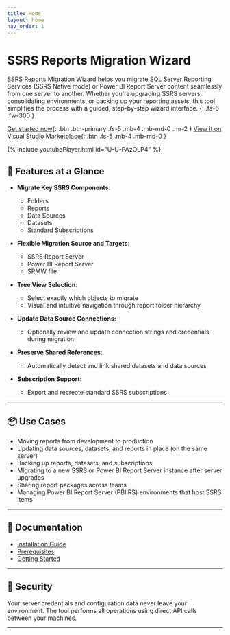 ```yaml
---
title: Home
layout: home
nav_order: 1
---
```



# SSRS Reports Migration Wizard

SSRS Reports Migration Wizard helps you migrate SQL Server Reporting Services (SSRS Native mode) or Power BI Report Server content seamlessly from one server to another.
Whether you're upgrading SSRS servers, consolidating environments, or backing up your reporting assets, this tool simplifies the process with a guided, step-by-step wizard interface.
{: .fs-6 .fw-300 }

[Get started now](https://ssrsmigrationwizard.azureops.org/download/){: .btn .btn-primary .fs-5 .mb-4 .mb-md-0 .mr-2 }
[View it on Visual Studio Marketplace](https://marketplace.visualstudio.com/items?itemName=AzureOps.srmw2022){: .btn .fs-5 .mb-4 .mb-md-0 }

{% include youtubePlayer.html id="U-U-PAzOLP4" %}

## 🚀 Features at a Glance

- **Migrate Key SSRS Components**:
  - Folders
  - Reports
  - Data Sources
  - Datasets
  - Standard Subscriptions

- **Flexible Migration Source and Targets**:
  - SSRS Report Server
  - Power BI Report Server
  - SRMW file

- **Tree View Selection**:
  - Select exactly which objects to migrate
  - Visual and intuitive navigation through report folder hierarchy
 
- **Update Data Source Connections:**  
  - Optionally review and update connection strings and credentials during migration

- **Preserve Shared References**:
  - Automatically detect and link shared datasets and data sources

- **Subscription Support**:
  - Export and recreate standard SSRS subscriptions

---

## 📦 Use Cases

- Moving reports from development to production
- Updating data sources, datasets, and reports in place (on the same server)
- Backing up reports, datasets, and subscriptions
- Migrating to a new SSRS or Power BI Report Server instance after server upgrades
- Sharing report packages across teams
- Managing Power BI Report Server (PBI RS) environments that host SSRS items

---

## 📘 Documentation

- [Installation Guide](https://ssrsmigrationwizard.azureops.org/download/)
- [Prerequisites](https://ssrsmigrationwizard.azureops.org/docs/prerequisites.html)
- [Getting Started](https://ssrsmigrationwizard.azureops.org/getting-started/)

---

## 🔐 Security

Your server credentials and configuration data never leave your environment. The tool performs all operations using direct API calls between your machines.

---

